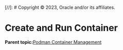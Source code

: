 [//]: # Copyright © 2023, Oracle and/or its affiliates.

# Create and Run Container

**Parent topic:**[Podman Container Management](../topics/cockpit-podman_managing_podman_containers.md)

